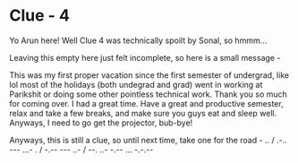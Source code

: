 # Clue - 4

Yo Arun here! Well Clue 4 was technically spoilt by Sonal, so hmmm...

Leaving this empty here just felt incomplete, so here is a small message - 

This was my first proper vacation since the first semester of undergrad, like lol most of the holidays (both undegrad and grad) went in working at Parikshit or doing some other pointless technical work. Thank you so much for coming over. I had a great time. Have a great and productive semester, relax and take a few breaks, and make sure you guys eat and sleep well. Anyways, I need to go get the projector, bub-bye!

Anyways, this is still a clue, so until next time, take one for the road - .. / .-.. --- ...- . / -.-- --- ..- / --. ..- -.-- ... -.-.--
